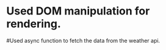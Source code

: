 # Used DOM manipulation for rendering.
#Used async function to fetch the data from the weather api.
